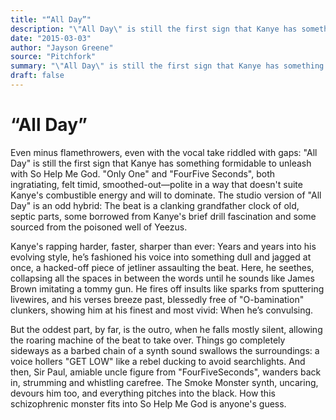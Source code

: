 ```yaml
---
title: "“All Day”"
description: "\"All Day\" is still the first sign that Kanye has something formidable to unleash with So Help Me God. \"Only One\" and \"FourFive Seconds\" both ingratiating, felt timid, smoothed-out. The beat is a clank..."
date: "2015-03-03"
author: "Jayson Greene"
source: "Pitchfork"
summary: "\"All Day\" is still the first sign that Kanye has something formidable to unleash with So Help Me God. \"Only One\" and \"FourFive Seconds\" both ingratiating, felt timid, smoothed-out. The beat is a clanking grandfather clock of old, septic parts."
draft: false
---
```


# “All Day”

Even minus flamethrowers, even with the vocal take riddled with gaps: "All Day" is still the first sign that Kanye has something formidable to unleash with So Help Me God. "Only One" and "FourFive Seconds", both ingratiating, felt timid, smoothed-out—polite in a way that doesn't suite Kanye's combustible energy and will to dominate. The studio version of "All Day" is an odd hybrid: The beat is a clanking grandfather clock of old, septic parts, some borrowed from Kanye's brief drill fascination and some sourced from the poisoned well of Yeezus.

Kanye's rapping harder, faster, sharper than ever: Years and years into his evolving style, he’s fashioned his voice into something dull and jagged at once, a hacked-off piece of jetliner assaulting the beat. Here, he seethes, collapsing all the spaces in between the words until he sounds like James Brown imitating a tommy gun. He fires off insults like sparks from sputtering livewires, and his verses breeze past, blessedly free of "O-bamination" clunkers, showing him at his finest and most vivid: When he’s convulsing.

But the oddest part, by far, is the outro, when he falls mostly silent, allowing the roaring machine of the beat to take over. Things go completely sideways as a barbed chain of a synth sound swallows the surroundings: a voice hollers "GET LOW" like a rebel ducking to avoid searchlights. And then, Sir Paul, amiable uncle figure from "FourFiveSeconds", wanders back in, strumming and whistling carefree. The Smoke Monster synth, uncaring, devours him too, and everything pitches into the black. How this schizophrenic monster fits into So Help Me God is anyone's guess.
